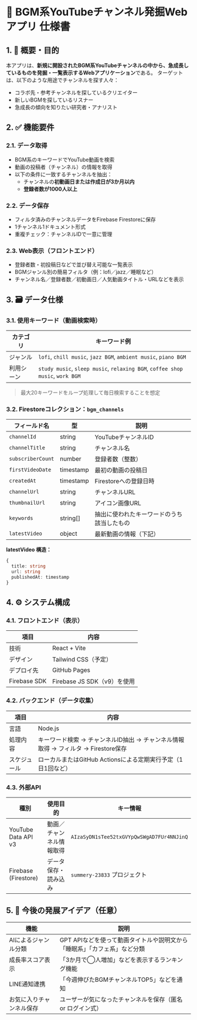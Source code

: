 # 📄 BGM系YouTubeチャンネル発掘Webアプリ 仕様書

## 1. 🎯 概要・目的

本アプリは、**新規に開設されたBGM系YouTubeチャンネルの中から、急成長しているものを発掘・一覧表示するWebアプリケーション**である。
ターゲットは、以下のような用途でチャンネルを探す人々：

* コラボ先・参考チャンネルを探しているクリエイター
* 新しいBGMを探しているリスナー
* 急成長の傾向を知りたい研究者・アナリスト

## 2. ✅ 機能要件

### 2.1. データ取得

* BGM系のキーワードでYouTube動画を検索
* 動画の投稿者（チャンネル）の情報を取得
* 以下の条件に一致するチャンネルを抽出：
  * チャンネルの**初動画日または作成日が3か月以内**
  * **登録者数が1000人以上**

### 2.2. データ保存

* フィルタ済みのチャンネルデータをFirebase Firestoreに保存
* 1チャンネル1ドキュメント形式
* 重複チェック：チャンネルIDで一意に管理

### 2.3. Web表示（フロントエンド）

* 登録者数・初投稿日などで並び替え可能な一覧表示
* BGMジャンル別の簡易フィルタ（例：lofi／jazz／睡眠など）
* チャンネル名／登録者数／初動画日／人気動画タイトル・URLなどを表示

## 3. 🗃️ データ仕様

### 3.1. 使用キーワード（動画検索時）

| カテゴリ  | キーワード例                                                                        |
| ----- | ----------------------------------------------------------------------------- |
| ジャンル  | `lofi`, `chill music`, `jazz BGM`, `ambient music`, `piano BGM`               |
| 利用シーン | `study music`, `sleep music`, `relaxing BGM`, `coffee shop music`, `work BGM` |

> 最大20キーワードをループ処理して毎日検索することを想定

### 3.2. Firestoreコレクション：`bgm_channels`

| フィールド名            | 型         | 説明                    |
| ----------------- | --------- | --------------------- |
| `channelId`       | string    | YouTubeチャンネルID        |
| `channelTitle`    | string    | チャンネル名                |
| `subscriberCount` | number    | 登録者数（整数）              |
| `firstVideoDate`  | timestamp | 最初の動画の投稿日             |
| `createdAt`       | timestamp | Firestoreへの登録日時       |
| `channelUrl`      | string    | チャンネルURL              |
| `thumbnailUrl`    | string    | アイコン画像URL             |
| `keywords`        | string\[] | 抽出に使われたキーワードのうち該当したもの |
| `latestVideo`     | object    | 最新動画の情報（下記）           |

**latestVideo 構造：**

```typescript
{
  title: string
  url: string
  publishedAt: timestamp
}
```

## 4. ⚙️ システム構成

### 4.1. フロントエンド（表示）

| 項目           | 内容                     |
| ------------ | ---------------------- |
| 技術           | React + Vite           |
| デザイン         | Tailwind CSS（予定）       |
| デプロイ先        | GitHub Pages           |
| Firebase SDK | Firebase JS SDK（v9）を使用 |

### 4.2. バックエンド（データ収集）

| 項目     | 内容                                                   |
| ------ | ---------------------------------------------------- |
| 言語     | Node.js                                              |
| 処理内容   | キーワード検索 → チャンネルID抽出 → チャンネル情報取得 → フィルタ → Firestore保存 |
| スケジュール | ローカルまたはGitHub Actionsによる定期実行予定（1日1回など）               |

### 4.3. 外部API

| 種別                   | 使用目的         | キー情報                                      |
| -------------------- | ------------ | ----------------------------------------- |
| YouTube Data API v3  | 動画／チャンネル情報取得 | `AIzaSyDN1sTee52txGVYpQwSWgAD7FUr4NNJinQ` |
| Firebase (Firestore) | データ保存・読み込み   | `summery-23833` プロジェクト                    |

## 5. 🔮 今後の発展アイデア（任意）

| 機能           | 説明                                       |
| ------------ | ---------------------------------------- |
| AIによるジャンル分類  | GPT APIなどを使って動画タイトルや説明文から「睡眠系」「カフェ系」など分類 |
| 成長率スコア表示     | 「3か月で◯人増加」などを表示するランキング機能                 |
| LINE通知連携     | 「今週伸びたBGMチャンネルTOP5」などを通知                 |
| お気に入りチャンネル保存 | ユーザーが気になったチャンネルを保存（匿名 or ログイン式）          |